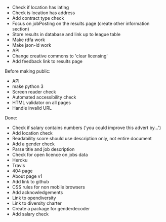 
* Check if location has latlng
* Check is location has address
* Add contract type check
* Focus on jobPosting on the results page (create other information section)
* Store results in database and link up to league table
* Make rdfa work
* Make json-ld work
* API
* Change creative commons to 'clear licensing'
* Add feedback link to results page

Before making public:

* API
* make python 3
* Screen reader check
* Automated accessibility check
* HTML validator on all pages
* Handle invalid URL

Done:
* Check if salary contains numbers ('you could improve this advert by...')
* Add location check
* Readability score should use description only, not entire document
* Add a gender check
* Parse title and job description
* Check for open licence on jobs data
* Heroku
* Travis
* 404 page
* About page v1
* Add link to github
* CSS rules for non mobile browsers
* Add acknowledgements
* Link to opendiversity
* Link to diversity charter
* Create a package for genderdecoder
* Add salary check